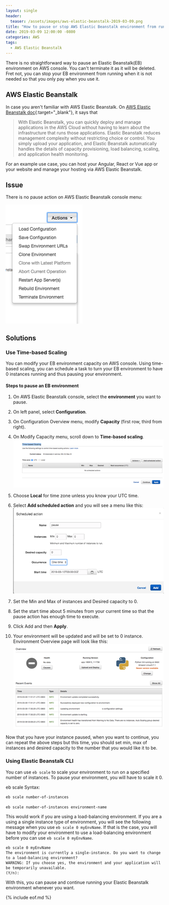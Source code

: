 ```yaml
---
layout: single
header:
  teaser: /assets/images/aws-elastic-beanstalk-2019-03-09.png
title: "How to pause or stop AWS Elastic Beanstalk environment from running?"
date: 2019-03-09 12:00:00 -0800
categories: AWS
tags:
  - AWS Elastic Beanstalk
---
```

There is no straightforward way to pause an Elastic Beanstalk(EB) environment on AWS console. You can't terminate it as it will be deleted.   
Fret not, you can stop your EB environment from running when it is not needed so that you only pay when you use it.

## AWS Elastic Beanstalk
In case you aren't familiar with AWS Elastic Beanstalk. On [AWS Elastic Beanstalk doc](https://docs.aws.amazon.com/elasticbeanstalk/latest/dg/Welcome.html){:target="_blank"}, it says that 

> With Elastic Beanstalk, you can quickly deploy and manage applications in the AWS Cloud without having to learn about the infrastructure that runs those applications. Elastic Beanstalk reduces management complexity without restricting choice or control. You simply upload your application, and Elastic Beanstalk automatically handles the details of capacity provisioning, load balancing, scaling, and application health monitoring.

For an example use case, you can host your Angular, React or Vue app or your website and manage your hosting via AWS Elastic Beanstalk.

## Issue
There is no pause action on AWS Elastic Beanstalk console menu:

![AWS Elastic Beanstalk Console Action Menu](/assets/images/aws-elastic-beanstalk-console-actions-menu-2019-03-09.png)

## Solutions
### Use Time-based Scaling
You can modify your EB environment capacity on AWS console. Using time-based scaling, you can schedule a task to turn your EB environment to have 0 instances running and thus pausing your environment.

#### Steps to pause an EB environment
1. On AWS Elastic Beanstalk console, select the **environment** you want to pause.
2. On left panel, select **Configuration**.
3. On Configuration Overview menu, modify **Capacity** (first row, third from right).
4. On Modify Capacity menu, scroll down to **Time-based scaling**.
![AWS Elastic Beanstalk Time-based Scaling](/assets/images/aws-elastic-beanstalk-console-time-based-scaling-2019-03-09.png)

5. Choose **Local** for time zone unless you know your UTC time. 
6. Select **Add scheduled action** and you will see a menu like this:   
![AWS Elastic Beanstalk Scheduled Action](/assets/images/aws-elastic-beanstalk-console-scheduled-action-2019-03-09.png)

7. Set the Min and Max of instances and Desired capacity to 0.  
8. Set the start time about 5 minutes from your current time so that the pause action has enough time to execute. 
9. Click Add and then **Apply**.
10. Your environment will be updated and will be set to 0 instance.  
Environment Overview page will look like this:
![AWS Elastic Beanstalk Environment Paused State](/assets/images/aws-elastic-beanstalk-environment-paused-instance-zero-2019-03-09.png)

Now that you have your instance paused, when you want to continue, you can repeat the above steps but this time, you should set min, max of instances and desired capacity to the number that you would like it to be.
### Using Elastic Beanstalk CLI
You can use `eb scale` to scale your environment to run on a specified number of instances. To pause your environment, you will have to scale it 0. 

eb scale Syntax:
```
eb scale number-of-instances

eb scale number-of-instances environment-name
```

This would work if you are using a load-balancing environment. If you are a using a single instance type of environment, you will see the following message when you use `eb scale 0 myEnvName`. If that is the case, you will have to modify your environment to use a load-balancing environment before you can use `eb scale 0 myEnvName`.

```
eb scale 0 myEnvName
The environment is currently a single-instance. Do you want to change to a load-balancing environment?
WARNING: If you choose yes, the environment and your application will be temporarily unavailable.
(Y/n): 
```

With this, you can pause and continue running your Elastic Beanstalk environment whenever you want.

{% include eof.md %}

